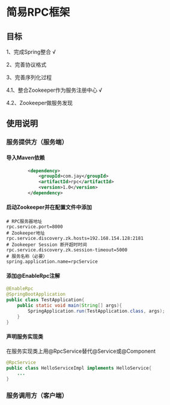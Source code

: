 # 简易RPC框架
## 目标
1、完成Spring整合   √

2、完善协议格式

3、完善序列化过程

4.1、整合Zookeeper作为服务注册中心 √

4.2、Zookeeper做服务发现

## 使用说明   

### 服务提供方（服务端）

#### 导入Maven依赖

```xml
		<dependency>
            <groupId>com.jay</groupId>
            <artifactId>rpc</artifactId>
            <version>1.0</version>
        </dependency>
```

#### 启动Zookeeper并在配置文件中添加

```properties
# RPC服务器地址
rpc.service.port=8000
# Zookeeper地址
rpc.service.discovery.zk.hosts=192.168.154.128:2181
# Zookeeper Session 断开超时时间
rpc.service.discovery.zk.session-timeout=5000
# 服务名称（必要）
spring.application.name=rpcService
```

#### 添加@EnableRpc注解

```java
@EnableRpc
@SpringBootApplication
public class TestApplication{
    public static void main(String[] args){
        SpringApplication.run(TestApplication.class, args);
    }
}
```

#### 声明服务实现类

在服务实现类上用@RpcService替代@Service或@Component

```java
@RpcService
public class HelloServiceImpl implements HelloService{
	...
}
```

### 服务调用方（客户端）



